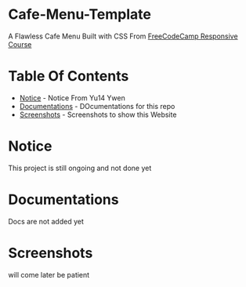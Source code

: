 # Cafe-Menu-Template

A Flawless Cafe Menu Built with CSS From [FreeCodeCamp Responsive Course](https://www.freecodecamp.org/learn/2022/responsive-web-design/#learn-basic-css-by-building-a-cafe-menu)

# Table Of Contents

* [Notice](#notice) - Notice From Yu14 Ywen
* [Documentations](#documentations) - DOcumentations for this repo
* [Screenshots](#screenshots) - Screenshots to show this Website 

# Notice

This project is still ongoing and not done yet
 

# Documentations

Docs are not added yet
   

 
# Screenshots 

will come later be patient 



